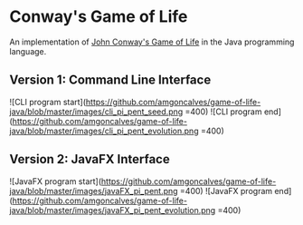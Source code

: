 # Conway's Game of Life
An implementation of [John Conway's Game of Life](https://en.wikipedia.org/wiki/Conway%27s_Game_of_Life) in the Java programming language.

## Version 1: Command Line Interface
![CLI program start](https://github.com/amgoncalves/game-of-life-java/blob/master/images/cli_pi_pent_seed.png =400)
![CLI program end](https://github.com/amgoncalves/game-of-life-java/blob/master/images/cli_pi_pent_evolution.png =400)

## Version 2: JavaFX Interface
![JavaFX program start](https://github.com/amgoncalves/game-of-life-java/blob/master/images/javaFX_pi_pent.png =400)
![JavaFX program end](https://github.com/amgoncalves/game-of-life-java/blob/master/images/javaFX_pi_pent_evolution.png =400)
